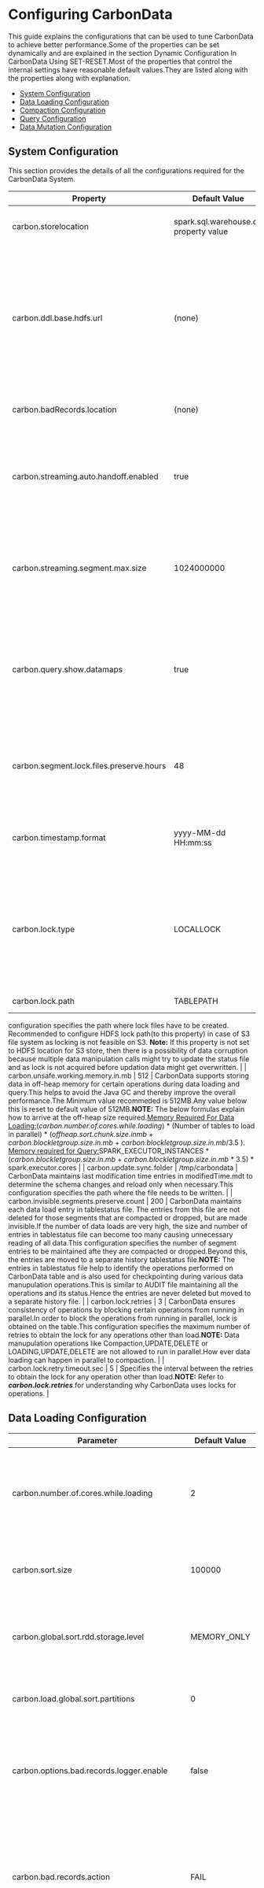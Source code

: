 <!--
    Licensed to the Apache Software Foundation (ASF) under one or more 
    contributor license agreements.  See the NOTICE file distributed with
    this work for additional information regarding copyright ownership. 
    The ASF licenses this file to you under the Apache License, Version 2.0
    (the "License"); you may not use this file except in compliance with 
    the License.  You may obtain a copy of the License at

      http://www.apache.org/licenses/LICENSE-2.0
    
    Unless required by applicable law or agreed to in writing, software 
    distributed under the License is distributed on an "AS IS" BASIS, 
    WITHOUT WARRANTIES OR CONDITIONS OF ANY KIND, either express or implied.
    See the License for the specific language governing permissions and 
    limitations under the License.
-->

# Configuring CarbonData
 This guide explains the configurations that can be used to tune CarbonData to achieve better performance.Some of the properties can be set dynamically and are explained in the section Dynamic Configuration In CarbonData Using SET-RESET.Most of the properties that control the internal settings have reasonable default values.They are listed along with the properties along with explanation.

 * [System Configuration](#system-configuration)
 * [Data Loading Configuration](#data-loading-configuration)
 * [Compaction Configuration](#compaction-configuration)
 * [Query Configuration](#query-configuration)
 * [Data Mutation Configuration](#data-mutation-configuration)


##  System Configuration
This section provides the details of all the configurations required for the CarbonData System.

| Property | Default Value | Description |
|----------------------------|-------------------------------------|--------------------------------------------------------------------------------------------------------------------------------------------------------------------------------------------------------------------------------------------------------------------------------------------------------------------------------------------------------------------------------------------------------------------------------------------------------------------------------------------------------------------------------------------------------------------------------------------------------------------------------------|
| carbon.storelocation | spark.sql.warehouse.dir property value | Location where CarbonData will create the store, and write the data in its custom format. If not specified,the path defaults to spark.sql.warehouse.dir property. NOTE: Store location should be in HDFS. |
| carbon.ddl.base.hdfs.url | (none) | To simplify and shorten the path to be specified in DDL/DML commands, this property is supported.This property is used to configure the HDFS relative path, the path configured in carbon.ddl.base.hdfs.url will be appended to the HDFS path configured in fs.defaultFS of core-site.xml. If this path is configured, then user need not pass the complete path while dataload. For example: If absolute path of the csv file is hdfs://10.18.101.155:54310/data/cnbc/2016/xyz.csv, the path "hdfs://10.18.101.155:54310" will come from property fs.defaultFS and user can configure the /data/cnbc/ as carbon.ddl.base.hdfs.url. Now while dataload user can specify the csv path as /2016/xyz.csv. |
| carbon.badRecords.location | (none) | CarbonData can detect the records not conforming to defined table schema and isolate them as bad records.This property is used to specify where to store such bad records. |
| carbon.streaming.auto.handoff.enabled | true | CarbonData supports storing of streaming data.To have high throughput for streaming, the data is written in Row format which is highly optimized for write, but performs poorly for query.When this property is true and when the streaming data size reaches ***carbon.streaming.segment.max.size***, CabonData will automatically convert the data to columnar format and optimize it for faster querying.**NOTE:** It is not recommended to keep the default value which is true. |
| carbon.streaming.segment.max.size | 1024000000 | CarbonData writes streaming data in row format which is optimized for high write throughput.This property defines the maximum size of data to be held is row format, beyond which it will be converted to columnar format in order to support high performane query, provided ***carbon.streaming.auto.handoff.enabled*** is true. **NOTE:** Setting higher value will impact the streaming ingestion. The value has to be configured in bytes. |
| carbon.query.show.datamaps | true | CarbonData stores datamaps as independent tables so as to allow independent maintenance to some extent.When this property is true,which is by default, show tables command will list all the tables including datatmaps(eg: Preaggregate table), else datamaps will be excluded from the table list.**NOTE:**  It is generally not required for the user to do any maintenance operations on these tables and hence not required to be seen.But it is shown by default so that user or admin can get clear understanding of the system for capacity planning. |
| carbon.segment.lock.files.preserve.hours | 48 | In order to support parallel data loading onto the same table, CarbonData sequences(locks) at the granularity of segments.Operations affecting the segment(like IUD, alter) are blocked from parallel operations.This property value indicates the number of hours the segment lock files will be preserved after dataload. These lock files will be deleted with the clean command after the configured number of hours. |
| carbon.timestamp.format | yyyy-MM-dd HH:mm:ss | CarbonData can understand data of timestamp type and process it in special manner.It can be so that the format of Timestamp data is different from that understood by CarbonData by default.This configuration allows users to specify the format of Timestamp in their data. |
| carbon.lock.type | LOCALLOCK | This configuration specifies the type of lock to be acquired during concurrent operations on table. There are following types of lock implementation: - LOCALLOCK: Lock is created on local file system as file. This lock is useful when only one spark driver (thrift server) runs on a machine and no other CarbonData spark application is launched concurrently. - HDFSLOCK: Lock is created on HDFS file system as file. This lock is useful when multiple CarbonData spark applications are launched and no ZooKeeper is running on cluster and HDFS supports file based locking. |
| carbon.lock.path | TABLEPATH | Locks on the files are used to prevent concurrent operation from modifying the same files. This 
configuration specifies the path where lock files have to be created. Recommended to configure 
HDFS lock path(to this property) in case of S3 file system as locking is not feasible on S3. 
**Note:** If this property is not set to HDFS location for S3 store, then there is a possibility 
of data corruption because multiple data manipulation calls might try to update the status file 
and as lock is not acquired before updation data might get overwritten. |
| carbon.unsafe.working.memory.in.mb | 512 | CarbonData supports storing data in off-heap memory for certain operations during data loading and query.This helps to avoid the Java GC and thereby improve the overall performance.The Minimum value recommeded is 512MB.Any value below this is reset to default value of 512MB.**NOTE:** The below formulas explain how to arrive at the off-heap size required.<u>Memory Required For Data Loading:</u>(*carbon.number.of.cores.while.loading*) * (Number of tables to load in parallel) * (*offheap.sort.chunk.size.inmb* + *carbon.blockletgroup.size.in.mb* + *carbon.blockletgroup.size.in.mb*/3.5 ). <u>Memory required for Query:</u>SPARK_EXECUTOR_INSTANCES * (*carbon.blockletgroup.size.in.mb* + *carbon.blockletgroup.size.in.mb* * 3.5) * spark.executor.cores |
| carbon.update.sync.folder | /tmp/carbondata | CarbonData maintains last modification time entries in modifiedTime.mdt to determine the schema changes and reload only when necessary.This configuration specifies the path where the file needs to be written. |
| carbon.invisible.segments.preserve.count | 200 | CarbonData maintains each data load entry in tablestatus file. The entries from this file are not deleted for those segments that are compacted or dropped, but are made invisible.If the number of data loads are very high, the size and number of entries in tablestatus file can become too many causing unnecessary reading of all data.This configuration specifies the number of segment entries to be maintained afte they are compacted or dropped.Beyond this, the entries are moved to a separate history tablestatus file.**NOTE:** The entries in tablestatus file help to identify the operations performed on CarbonData table and is also used for checkpointing during various data manupulation operations.This is similar to AUDIT file maintaining all the operations and its status.Hence the entries are never deleted but moved to a separate history file. |
| carbon.lock.retries | 3 | CarbonData ensures consistency of operations by blocking certain operations from running in parallel.In order to block the operations from running in parallel, lock is obtained on the table.This configuration specifies the maximum number of retries to obtain the lock for any operations other than load.**NOTE:** Data manupulation operations like Compaction,UPDATE,DELETE  or LOADING,UPDATE,DELETE are not allowed to run in parallel.How ever data loading can happen in parallel to compaction. |
| carbon.lock.retry.timeout.sec | 5 | Specifies the interval between the retries to obtain the lock for any operation other than load.**NOTE:** Refer to ***carbon.lock.retries*** for understanding why CarbonData uses locks for operations. |

## **Data Loading Configuration**

| Parameter | Default Value | Description |
|--------------------------------------|---------------|----------------------------------------------------------------------------------------------------------------------|
| carbon.number.of.cores.while.loading | 2 | Number of cores to be used while loading data.This also determines the number of threads to be used to read the input files (csv) in parallel.**NOTE:** This configured value is used in every data loading step to parallelize the operations. Configuring a higher value can lead to increased early thread pre-emption by OS and there by reduce the overall performance. |
| carbon.sort.size | 100000 | Number of records to hold in memory to sort and write intermediate temp files.**NOTE:** Memory required for data loading increases with increase in configured value as each thread would cache configured number of records. |
| carbon.global.sort.rdd.storage.level | MEMORY_ONLY | Storage level to persist dataset of RDD/dataframe when loading data with 'sort_scope'='global_sort', if user's executor has less memory, set this parameter to 'MEMORY_AND_DISK_SER' or other storage level to correspond to different environment. [See detail](http://spark.apache.org/docs/latest/rdd-programming-guide.html#rdd-persistence). |
| carbon.load.global.sort.partitions | 0 | The Number of partitions to use when shuffling data for sort. Default value 0 means to use same number of map tasks as reduce tasks.**NOTE:** In general, it is recommended to have 2-3 tasks per CPU core in your cluster. |
| carbon.options.bad.records.logger.enable | false | CarbonData can identify the records that are not conformant to schema and isolate them as bad records.Enabling this configuration will make CarbonData to log such bad records.**NOTE:** If the input data contains many bad records, logging them will slow down the over all data loading throughput.The data load operation status would depend on the configuration in ***carbon.bad.records.action***. |
| carbon.bad.records.action | FAIL | CarbonData in addition to identifying the bad records, can take certain actions on such data.This configuration can have four types of actions for bad records namely FORCE, REDIRECT, IGNORE and FAIL. If set to FORCE then it auto-corrects the data by storing the bad records as NULL. If set to REDIRECT then bad records are written to the raw CSV instead of being loaded. If set to IGNORE then bad records are neither loaded nor written to the raw CSV. If set to FAIL then data loading fails if any bad records are found. |
| carbon.options.is.empty.data.bad.record | false | Based on the business scenarios, empty("" or '' or ,,) data can be valid or invalid. This configuration controls how empty data should be treated by CarbonData. If false, then empty ("" or '' or ,,) data will not be considered as bad record and vice versa. |
| carbon.options.bad.record.path | (none) | Specifies the HDFS path where bad records are to be stored. By default the value is Null. This path must to be configured by the user if ***carbon.options.bad.records.logger.enable*** is **true** or ***carbon.bad.records.action*** is **REDIRECT**. |
| carbon.blockletgroup.size.in.mb | 64 | Please refer to [file-structure-of-carbondata](../file-structure-of-carbondata.md ) to understand the storage format of CarbonData.The data are read as a group of blocklets which are called blocklet groups. This parameter specifies the size of eachblocklet group. Higher value results in better sequential IO access.The minimum value is 16MB, any value lesser than 16MB will reset to the default value (64MB).**NOTE:** Configuring a higher value might lead to poor performance as an entire blocklet group will have to read into memory before processing.For filter queries with limit, it is **not advisable** to have a bigger blocklet size.For Aggregation queries which need to return more number of rows,bigger blocklet size is advisable. |
| carbon.sort.file.write.buffer.size | 16384 | CarbonData sorts and writes data to intermediate files to limit the memory usage.This configuration determines the buffer size to be used for reading and writing such files. **NOTE:** This configuration is useful to tune IO and derive optimal performance.Based on the OS and underlying harddisk type, these values can significantly affect the overall performance.It is ideal to tune the buffersize equivalent to the IO buffer size of the OS.Recommended range is between 10240 to 10485760 bytes. |
| carbon.sort.intermediate.files.limit | 20 | CarbonData sorts and writes data to intermediate files to limit the memory usage.Before writing the target carbondat file, the data in these intermediate files needs to be sorted again so as to ensure the entire data in the data load is sorted.This configuration determines the minimum number of intermediate files after which merged sort is applied on them sort the data.**NOTE:** Intermediate merging happens on a separate thread in the background.Number of threads used is determined by ***carbon.merge.sort.reader.thread***.Configuring a low value will cause more time to be spent in merging these intermediate merged files which can cause more IO.Configuring a high value would cause not to use the idle threads to do intermediate sort merges.Range of recommended values are between 2 and 50 |
| carbon.csv.read.buffersize.byte | 1048576 | CarbonData uses Hadoop InputFormat to read the csv files.This configuration value is used to pass buffer size as input for the Hadoop MR job when reading the csv files.This value is configured in bytes.**NOTE:** Refer to ***org.apache.hadoop.mapreduce.InputFormat*** documentation for additional information. |
| carbon.merge.sort.reader.thread | 3 | CarbonData sorts and writes data to intermediate files to limit the memory usage.When the intermediate files reaches ***carbon.sort.intermediate.files.limit*** the files will be merged,the number of threads specified in this configuration will be used to read the intermediate files for performing merge sort.**NOTE:** Refer to ***carbon.sort.intermediate.files.limit*** for operation description.Configuring less  number of threads can cause merging to slow down over loading process where as configuring more number of threads can cause thread contention with threads in other data loading steps.Hence configure a fraction of ***carbon.number.of.cores.while.loading***. |
| carbon.concurrent.lock.retries | 100 | CarbonData supports concurrent data loading onto same table.To ensure the loading status is correctly updated into the system,locks are used to sequence the status updation step.This configuration specifies the maximum number of retries to obtain the lock for updating the load status.**NOTE:** This value is high as more number of concurrent loading happens,more the chances of not able to obtain the lock when tried.Adjust this value according to the number of concurrent loading to be supported by the system. |
| carbon.concurrent.lock.retry.timeout.sec | 1 | Specifies the interval between the retries to obtain the lock for concurrent operations.**NOTE:** Refer to ***carbon.concurrent.lock.retries*** for understanding why CarbonData uses locks during data loading operations. |
| carbon.skip.empty.line | false | The csv files givent to CarbonData for loading can contain empty lines.Based on the business scenario, this empty line might have to be ignored or needs to be treated as NULL value for all columns.In order to define this business behavior, this configuration is provided.**NOTE:** In order to consider NULL values for non string columns and continue with data load, ***carbon.bad.records.action*** need to be set to **FORCE**;else data load will be failed as bad records encountered. |
| carbon.enable.calculate.size | true | **For Load Operation**: Setting this property calculates the size of the carbon data file (.carbondata) and carbon index file (.carbonindex) for every load and updates the table status file. **For Describe Formatted**: Setting this property calculates the total size of the carbon data files and carbon index files for the respective table and displays in describe formatted command.**NOTE:** This is useful to determine the overall size of the carbondata table and also get an idea of how the table is growing in order to take up other backup strategy decisions. |
| carbon.cutOffTimestamp | (none) | CarbonData has capability to generate the Dictionary values for the timestamp columns from the data itself without the need to store the computed dictionary values. This configuration sets the start date for calculating the timestamp. Java counts the number of milliseconds from start of "1970-01-01 00:00:00". This property is used to customize the start of position. For example "2000-01-01 00:00:00". **NOTE:** The date must be in the form ***carbon.timestamp.format***. CarbonData supports storing data for upto 68 years.For example, if the cut-off time is 1970-01-01 05:30:00, then data upto 2038-01-01 05:30:00 will be supported by CarbonData. |
| carbon.timegranularity | SECOND | The configuration is used to specify the data granularity level such as DAY, HOUR, MINUTE, or SECOND.This helps to store more than 68 years of data into CarbonData. |
| carbon.use.local.dir | false | CarbonData during data loading, writes files to local temp directories before copying the files to HDFS.This configuration is used to specify whether CarbonData can write locally to tmp directory of the container or to the YARN application directory. |
| carbon.use.multiple.temp.dir | false | When multiple disks are present in the system, YARN is generally configured with multiple disks to be used as temp directories for managing the containers.This configuration specifies whether to use multiple YARN local directories during data loading for disk IO load balancing.Enable ***carbon.use.local.dir*** for this configuration to take effect.**NOTE:** Data Loading is an IO intensive operation whose performance can be limited by the disk IO threshold, particularly during multi table concurrent data load.Configuring this parameter, balances the disk IO across multiple disks there by improving the over all load performance. |
| carbon.sort.temp.compressor | (none) | CarbonData writes every ***carbon.sort.size*** number of records to intermediate temp files during data loading to ensure memory footprint is within limits.These temporary files cab be compressed and written in order to save the storage space.This configuration specifies the name of compressor to be used to compress the intermediate sort temp files during sort procedure in data loading.The valid values are 'SNAPPY','GZIP','BZIP2','LZ4','ZSTD' and empty. By default, empty means that Carbondata will not compress the sort temp files.**NOTE:** Compressor will be useful if you encounter disk bottleneck.Since the data needs to be compressed and decompressed,it involves additional CPU cycles,but is compensated by the high IO throughput due to less data to be written or read from the disks. |
| carbon.load.skewedDataOptimization.enabled | false | During data loading,CarbonData would divide the number of blocks equally so as to ensure all executors process same number of blocks.This mechanism satisfies most of the scenarios and ensures maximum parallel processing for optimal data loading performance.In some business scenarios, there might be scenarios where the size of blocks vary significantly and hence some executors would have to do more work if they get blocks containing more data. This configuration enables size based block allocation strategy for data loading.When loading, carbondata will use file size based block allocation strategy for task distribution. It will make sure that all the executors process the same size of data.**NOTE:** This configuration is useful if the size of your input data files varies widely, say 1MB~1GB.For this configuration to work effectively,knowing the data pattern and size is important and necessary. |
| carbon.load.min.size.enabled | false | During Data Loading, CarbonData would divide the number of files among the available executors to parallelize the loading operation.When the input data files are very small, this action causes to generate many small carbondata files.This configuration determines whether to enable node minumun input data size allocation strategy for data loading.It will make sure that the node load the minimum amount of data there by reducing number of carbondata files.**NOTE:** This configuration is useful if the size of the input data files are very small, like 1MB~256MB.Refer to ***load_min_size_inmb*** to configure the minimum size to be considered for splitting files among executors. |
| enable.data.loading.statistics | false | CarbonData has extensive logging which would be useful for debugging issues related to performance or hard to locate issues.This configuration when made ***true*** would log additional data loading statistics information to more accurately locate the issues being debugged.**NOTE:** Enabling this would log more debug information to log files, there by increasing the log files size significantly in short span of time.It is advised to configure the log files size, retention of log files parameters in log4j properties appropriately.Also extensive logging is an increased IO operation and hence over all data loading performance might get reduced.Therefore it is recommened to enable this configuration only for the duration of debugging. |
| carbon.dictionary.chunk.size | 10000 | CarbonData generates dictionary keys and writes them to separate dictionary file during data loading.To optimize the IO, this configuration determines the number of dictionary keys to be persisted to dictionary file at a time.**NOTE:** Writing to file also serves as a commit point to the dictionary generated.Increasing more values in memory causes more data loss during system or application failure.It is advised to alter this configuration judiciously. |
| dictionary.worker.threads | 1 | CarbonData supports Optimized data loading by relying on a dictionary server.Dictionary server helps  to maintain dictionary values independent of the data loading and there by avoids reading the same input data multiples times.This configuration determines the number of concurrent dictionary generation or request that needs to be served by the dictionary server.**NOTE:** This configuration takes effect when ***carbon.options.single.pass*** is configured as true.Please refer to *carbon.options.single.pass*to understand how dictionary server optimizes data loading. |
| enable.unsafe.sort | true | CarbonData supports unsafe operations of Java to avoid GC overhead for certain operations.This configuration enables to use unsafe functions in CarbonData.**NOTE:** For operations like data loading, which generates more short lived Java objects, Java GC can be a bottle neck.Using unsafe can overcome the GC overhead and improve the overall performance. |
| enable.offheap.sort | true | CarbonData supports storing data in off-heap memory for certain operations during data loading and query.This helps to avoid the Java GC and thereby improve the overall performance.This configuration enables using off-heap memory for sorting of data during data loading.**NOTE:**  ***enable.unsafe.sort*** configuration needs to be configured to true for using off-heap |
| enable.inmemory.merge.sort | false | CarbonData sorts and writes data to intermediate files to limit the memory usage.These intermediate files needs to be sorted again using merge sort before writing to the final carbondata file.Performing merge sort in memory would increase the sorting performance at the cost of increased memory footprint. This Configuration specifies to do in-memory merge sort or to do file based merge sort. |
| carbon.load.sort.scope | LOCAL_SORT | CarbonData can support various sorting options to match the balance between load and query performance.LOCAL_SORT:All the data given to an executor in the single load is fully sorted and written to carondata files.Data loading performance is reduced a little as the entire data needs to be sorted in the executor.BATCH_SORT:Sorts the data in batches of configured size and writes to carbondata files.Data loading performance increases as the entire data need not be sorted.But query performance will get reduced due to false positives in block pruning and also due to more number of carbondata files written.Due to more number of carbondata files, if identified blocks > cluster parallelism, query performance and concurrency will get reduced.GLOBAL SORT:Entire data in the data load is fully sorted and written to carbondata files.Data loading perfromance would get reduced as the entire data needs to be sorted.But the query performance increases significantly due to very less false positives and concurrency is also improved.**NOTE:** when BATCH_SORTis configured, it is recommended to keep ***carbon.load.batch.sort.size.inmb*** > ***carbon.blockletgroup.size.in.mb*** |
| carbon.load.batch.sort.size.inmb | 0 | When  ***carbon.load.sort.scope*** is configured as ***BATCH_SORT***,This configuration needs to be added to specify the batch size for sorting and writing to carbondata files.**NOTE:** It is recommended to keep the value around 45% of ***carbon.sort.storage.inmemory.size.inmb*** to avoid spill to disk.Also it is recommended to keep the value higher than ***carbon.blockletgroup.size.in.mb***. Refer to *carbon.load.sort.scope* for more information on sort options and the advantages/disadvantges of each option. |
| carbon.dictionary.server.port | 2030 | Single Pass Loading enables single job to finish data loading with dictionary generation on the fly. It enhances performance in the scenarios where the subsequent data loading after initial load involves fewer incremental updates on the dictionary.Single pass loading can be enabled using the option ***carbon.options.single.pass***.When this option is specified, a dictionary server will be internally started to handle the dictionary generation and query requests.This configuration specifies the port on which the server need to listen for incoming requests.Port value ranges between 0-65535 |
| carbon.merge.sort.prefetch | true | CarbonData writes every ***carbon.sort.size*** number of records to intermediate temp files during data loading to ensure memory footprint is within limits.These intermediate temp files will have to be sorted using merge sort before writing into CarbonData format.This configuration enables pre fetching of data from these temp files in order to optimize IO and speed up data loading process. |
| carbon.loading.prefetch | false | CarbonData uses univocity parser to read csv files.This configuration is used to inform the parser whether it can prefetch the data from csv files to speed up the reading.**NOTE:** Enabling prefetch improves the data loading performance, but needs higher memory to keep more records which are read ahead from disk. |
| carbon.prefetch.buffersize | 1000 | When the configuration ***carbon.merge.sort.prefetch*** is configured to true, we need to set the number of records that can be prefetched.This configuration is used specify the number of records to be prefetched.**NOTE: **Configuring more number of records to be prefetched increases memory footprint as more records will have to be kept in memory. |
| load_min_size_inmb | 256 | This configuration is used along with ***carbon.load.min.size.enabled***.This determines the minimum size of input files to be considered for distribution among executors while data loading.**NOTE:** Refer to ***carbon.load.min.size.enabled*** for understanding when this configuration needs to be used and its advantages and disadvantages. |
| carbon.load.sortmemory.spill.percentage | 0 | During data loading, some data pages are kept in memory upto memory configured in ***carbon.sort.storage.inmemory.size.inmb*** beyond which they are spilled to disk as intermediate temporary sort files.This configuration determines after what percentage data needs to be spilled to disk.**NOTE:** Without this configuration, when the data pages occupy upto configured memory, new data pages would be dumped to disk and old pages are still maintained in disk. |
| carbon.load.directWriteHdfs.enabled | false | During data load all the carbondata files are written to local disk and finally copied to the target location in HDFS.Enabling this parameter will make carrbondata files to be written directly onto target HDFS location bypassing the local disk.**NOTE:** Writing directly to HDFS saves local disk IO(once for writing the files and again for copying to HDFS) there by improving the performance.But the drawback is when data loading fails or the application crashes, unwanted carbondata files will remain in the target HDFS location until it is cleared during next data load or by running *CLEAN FILES* DDL command |
| carbon.options.serialization.null.format | \N | Based on the business scenarios, some columns might need to be loaded with null values.As null value cannot be written in csv files, some special characters might be adopted to specify null values.This configuration can be used to specify the null values format in the data being loaded. |
| carbon.sort.storage.inmemory.size.inmb | 512 | CarbonData writes every ***carbon.sort.size*** number of records to intermediate temp files during data loading to ensure memory footprint is within limits.When ***enable.unsafe.sort*** configuration is enabled, instead of using ***carbon.sort.size*** which is based on rows count, size occupied in memory is used to determine when to flush data pages to intermediate temp files.This configuration determines the memory to be used for storing data pages in memory.**NOTE:** Configuring a higher values ensures more data is maintained in memory and hence increases data loading performance due to reduced or no IO.Based on the memory availability in the nodes of the cluster, configure the values accordingly. |

## **Compaction Configuration**

| Parameter | Default Value | Description |
|-----------------------------------------------|---------------|--------------------------------------------------------------------------------------------------------------------------------------------------------------------------------------------------------------------------------------------------------------------------------------------------------------------------------------------------|
| carbon.number.of.cores.while.compacting | 2 | Number of cores to be used while compacting data.This also determines the number of threads to be used to read carbondata files in parallel. |
| carbon.compaction.level.threshold | 4, 3 | Each CarbonData load will create one segment, if every load is small in size it will generate many small file over a period of time impacting the query performance.This configuration is for minor compaction which decides how many segments to be merged. Configuration is of the form (x,y). Compaction will be triggered for every x segments and form a single level 1 compacted segment.When the number of compacted level 1 segments reach y, compaction will be triggered again to merge them to form a single level 2 segment. For example: If it is set as 2, 3 then minor compaction will be triggered for every 2 segments. 3 is the number of level 1 compacted segments which is further compacted to new segment.**NOTE:** When ***carbon.enable.auto.load.merge*** is **true**, Configuring higher values cause overall data loading time to increase as compaction will be triggered after data loading is complete but status is not returned till compaction is complete. But compacting more number of segments can increase query performance.Hence optimal values needs to be configured based on the business scenario.Valid values are bwteen 0 to 100. |
| carbon.major.compaction.size | 1024 | To improve query performance and All the segments can be merged and compacted to a single segment upto configured size.This Major compaction size can be configured using this parameter. Sum of the segments which is below this threshold will be merged. This value is expressed in MB. |
| carbon.horizontal.compaction.enable | true | CarbonData supports DELETE/UPDATE functionality by creating delta data files for existing carbondata files.These delta files would grow as more number of DELETE/UPDATE operations are performed.Compaction of these delta files are termed as horizontal compaction.This configuration is used to turn ON/OFF horizontal compaction. After every DELETE and UPDATE statement, horizontal compaction may occur in case the delta (DELETE/ UPDATE) files becomes more than specified threshold.**NOTE: **Having many delta files will reduce the query performance as scan has to happen on all these files before the final state of data can be decided.Hence it is advisable to keep horizontal compaction enabled and configure reasonable values to ***carbon.horizontal.UPDATE.compaction.threshold*** and ***carbon.horizontal.DELETE.compaction.threshold*** |
| carbon.horizontal.update.compaction.threshold | 1 | This configuration specifies the threshold limit on number of UPDATE delta files within a segment. In case the number of delta files goes beyond the threshold, the UPDATE delta files within the segment becomes eligible for horizontal compaction and are compacted into single UPDATE delta file.Values range between 1 to 10000. |
| carbon.horizontal.delete.compaction.threshold | 1 | This configuration specifies the threshold limit on number of DELETE delta files within a block of a segment. In case the number of delta files goes beyond the threshold, the DELETE delta files for the particular block of the segment becomes eligible for horizontal compaction and are compacted into single DELETE delta file.Values range between 1 to 10000. |
| carbon.update.segment.parallelism | 1 | CarbonData processes the UPDATE operations by grouping records belonging to a segment into a single executor task.When the amount of data to be updated is more, this behavior causes problems like restarting of executor due to low memory and data-spill related errors.This property specifies the parallelism for each segment during update.**NOTE:** It is recommended to set this value to a multiple of the number of executors for balance.Values range between 1 to 1000. |
| carbon.numberof.preserve.segments | 0 | If the user wants to preserve some number of segments from being compacted then he can set this configuration. Example: carbon.numberof.preserve.segments = 2 then 2 latest segments will always be excluded from the compaction. No segments will be preserved by default.**NOTE:** This configuration is useful when the chances of input data can be wrong due to environment scenarios.Preserving some of the latest segments from being compacted can help to easily delete the wrongly loaded segments.Once compacted,it becomes more difficult to determine the exact data to be deleted(except when data is incrementing according to time) |
| carbon.allowed.compaction.days | 0 | This configuration is used to control on the number of recent segments that needs to be compacted, ignoring the older ones.This congifuration is in days.For Example: If the configuration is 2, then the segments which are loaded in the time frame of past 2 days only will get merged. Segments which are loaded earlier than 2 days will not be merged. This configuration is disabled by default.**NOTE:** This configuration is useful when a bulk of history data is loaded into the carbondata.Query on this data is less frequent.In such cases involving these segments also into compacation will affect the resource consumption, increases overall compaction time. |
| carbon.enable.auto.load.merge | false | Compaction can be automatically triggered once data load completes.This ensures that the segments are merged in time and thus query times doesnt increase with increase in segments.This configuration enables to do compaction along with data loading.**NOTE: **Compaction will be triggered once the data load completes.But the status of data load wait till the compaction is completed.Hence it might look like data loading time has increased, but thats not the case.Moreover failure of compaction will not affect the data loading status.If data load had completed successfully, the status would be updated and segments are committed.However, failure while data loading, will not trigger compaction and error is returned immediately. |
| carbon.enable.page.level.reader.in.compaction|true|Enabling page level reader for compaction reduces the memory usage while compacting more number of segments. It allows reading only page by page instead of reading whole blocklet to memory.**NOTE:** Please refer to [file-structure-of-carbondata](../file-structure-of-carbondata.md ) to understand the storage format of CarbonData and concepts of pages.|
| carbon.concurrent.compaction | true | Compaction of different tables can be executed concurrently.This configuration determines whether to compact all qualifying tables in parallel or not.**NOTE: **Compacting concurrently is a resource demanding operation and needs more resouces there by affecting the query performance also.This configuration is **deprecated** and might be removed in future releases. |
| carbon.compaction.prefetch.enable | false | Compaction operation is similar to Query + data load where in data from qualifying segments are queried and data loading performed to generate a new single segment.This configuration determines whether to query ahead data from segments and feed it for data loading.**NOTE: **This configuration is disabled by default as it needs extra resources for querying ahead extra data.Based on the memory availability on the cluster, user can enable it to improve compaction performance. |
| carbon.merge.index.in.segment | true | Each CarbonData file has a companion CarbonIndex file which maintains the metadata about the data.These CarbonIndex files are read and loaded into driver and is used subsequently for pruning of data during queries.These CarbonIndex files are very small in size(few KB) and are many.Reading many small files from HDFS is not efficient and leads to slow IO performance.Hence these CarbonIndex files belonging to a segment can be combined into  a single file and read once there by increasing the IO throughput.This configuration enables to merge all the CarbonIndex files into a single MergeIndex file upon data loading completion.**NOTE:** Reading a single big file is more efficient in HDFS and IO throughput is very high.Due to this the time needed to load the index files into memory when query is received for the first time on that table is significantly reduced and there by significantly reduces the delay in serving the first query. |

## **Query Configuration**

| Parameter | Default Value | Description |
|--------------------------------------|---------------|---------------------------------------------------|
| carbon.max.driver.lru.cache.size | -1 | Maximum memory **(in MB)** upto which the driver process can cache the data (BTree and dictionary values). Beyond this, least recently used data will be removed from cache before loading new set of values.Default value of -1 means there is no memory limit for caching. Only integer values greater than 0 are accepted.**NOTE:** Minimum number of entries that needs to be removed from cache in order to load the new set of data is determined and unloaded.ie.,for example if 3 cache entries qualify for pre-emption, out of these, those entries that free up more cache memory is removed prior to others. |
| carbon.max.executor.lru.cache.size | -1 | Maximum memory **(in MB)** upto which the executor process can cache the data (BTree and reverse dictionary values).Default value of -1 means there is no memory limit for caching. Only integer values greater than 0 are accepted.**NOTE:** If this parameter is not configured, then the value of ***carbon.max.driver.lru.cache.size*** will be used. |
| max.query.execution.time | 60 | Maximum time allowed for one query to be executed. The value is in minutes. |
| carbon.enableMinMax | true | CarbonData maintains the metadata which enables to prune unnecessary files from being scanned as per the query conditions.To achieve pruning, Min,Max of each column is maintined.Based on the filter condition in the query, certain data can be skipped from scanning by matching the filter value against the min,max values of the column(s) present in that carbondata file.This pruing enhances query performance significantly. |
| carbon.dynamicallocation.schedulertimeout | 5 | CarbonData has its own scheduling algorithm to suggest to Spark on how many tasks needs to be launched and how much work each task need to do in a Spark cluster for any query on CarbonData.To determine the number of tasks that can be scheduled, knowing the count of active executors is necessary.When dynamic allocation is enabled on a YARN based spark cluster,execuor processes are shutdown if no request is received for a particular amount of time.The executors are brought up when the requet is received again.This configuration specifies the maximum time (unit in seconds) the carbon scheduler can wait for executor to be active. Minimum value is 5 sec and maximum value is 15 sec.**NOTE: **Waiting for longer time leads to slow query response time.Moreover it might be possible that YARN is not able to start the executors and waiting is not beneficial. |
| carbon.scheduler.minregisteredresourcesratio | 0.8 | Specifies the minimum resource (executor) ratio needed for starting the block distribution. The default value is 0.8, which indicates 80% of the requested resource is allocated for starting block distribution.  The minimum value is 0.1 min and the maximum value is 1.0. |
| carbon.search.enabled (Alpha Feature) | false | If set to true, it will use CarbonReader to do distributed scan directly instead of using compute framework like spark, thus avoiding limitation of compute framework like SQL optimizer and task scheduling overhead. |
| carbon.search.query.timeout | 10s | Time within which the result is expected from the workers;beyond which the query is terminated |
| carbon.search.scan.thread | num of cores available in worker node | Number of cores to be used in each worker for performing scan. |
| carbon.search.master.port | 10020 | Port on which the search master listens for incoming query requests |
| carbon.search.worker.port | 10021 | Port on which search master communicates with the workers. |
| carbon.search.worker.workload.limit | 10 * *carbon.search.scan.thread* | Maximum number of active requests that can be sent to a worker.Beyond which the request needs to be rescheduled for later time or to a different worker. |
| **carbon.detail.batch.size** | 100 | The buffer size to store records, returned from the block scan. In limit scenario this parameter is very important. For example your query limit is 1000. But if we set this value to 3000 that means we get 3000 records from scan but spark will only take 1000 rows. So the 2000 remaining are useless. In one Finance test case after we set it to 100, in the limit 1000 scenario the performance increase about 2 times in comparison to if we set this value to 12000. |
| carbon.enable.vector.reader | true | Spark added vector processing to optimize cpu cache miss and there by increase the query performance.This configuration enables to fetch data as columnar batch of size 4*1024 rows instead of fetching data row by row and provide it to spark so that there is improvement in  select queries performance. |
| carbon.task.distribution | block | CarbonData has its own scheduling algorithm to suggest to Spark on how many tasks needs to be launched and how much work each task need to do in a Spark cluster for any query on CarbonData.Each of these task distribution suggestions has its own advantages and disadvantages.Based on the customer use case, appropriate task distribution can be configured.**block**: Setting this value will launch one task per block. This setting is suggested in case of concurrent queries and queries having big shuffling scenarios. **custom**: Setting this value will group the blocks and distribute it uniformly to the available resources in the cluster. This enhances the query performance but not suggested in case of concurrent queries and queries having big shuffling scenarios. **blocklet**: Setting this value will launch one task per blocklet. This setting is suggested in case of concurrent queries and queries having big shuffling scenarios. **merge_small_files**: Setting this value will merge all the small carbondata files upto a bigger size configured by ***spark.sql.files.maxPartitionBytes*** (128 MB is the default value,it is configurable) during querying. The small carbondata files are combined to a map task to reduce the number of read task. This enhances the performance. |
| carbon.custom.block.distribution | false | CarbonData has its own scheduling algorithm to suggest to Spark on how many tasks needs to be launched and how much work each task need to do in a Spark cluster for any query on CarbonData.When this configuration is true, CarbonData would distribute the available blocks to be scanned among the available number of cores.For Example:If there are 10 blocks to be scanned and only 3 tasks can be run(only 3 executor cores available in the cluster), CarbonData would combine blocks as 4,3,3 and give it to 3 tasks to run.**NOTE:** When this configuration is false, as per the ***carbon.task.distribution*** configuration, each block/blocklet would be given to each task. |
| enable.query.statistics | false | CarbonData has extensive logging which would be useful for debugging issues related to performance or hard to locate issues.This configuration when made ***true*** would log additional query statistics information to more accurately locate the issues being debugged.**NOTE:** Enabling this would log more debug information to log files, there by increasing the log files size significantly in short span of time.It is advised to configure the log files size, retention of log files parameters in log4j properties appropriately.Also extensive logging is an increased IO operation and hence over all query performance might get reduced.Therefore it is recommened to enable this configuration only for the duration of debugging. |
| enable.unsafe.in.query.processing | true | CarbonData supports unsafe operations of Java to avoid GC overhead for certain operations.This configuration enables to use unsafe functions in CarbonData while scanning the  data during query. |
| carbon.query.validate.directqueryondatamap | true | CarbonData supports creating pre-aggregate table datamaps as an independent tables.For some debugging purposes, it might be required to directly query from such datamap tables.This configuration allows to query on such datamaps. |
| carbon.heap.memory.pooling.threshold.bytes | 1048576 | CarbonData supports unsafe operations of Java to avoid GC overhead for certain operations.Using unsafe, memory can be allocated on Java Heap or off heap.This configuration controlls the allocation mechanism on Java HEAP.If the heap memory allocations of the given size is greater or equal than this value,it should go through the pooling mechanism.But if set this size to -1, it should not go through the pooling mechanism.Default value is 1048576(1MB, the same as Spark).Value to be specified in bytes. |

## **Data Mutation Configuration**
| Parameter | Default Value | Description |
|--------------------------------------|---------------|---------------------------------------------------|
| carbon.insert.persist.enable | false | CarbonData does loading in 2 major steps.1st step reads from the input source and generates the dictionary values.2nd step reads from the source again and encodes the data with the dictionary values, perform index calculations and writes in CarbonData format. Suppose we are loading the CarbonData table using another table as source(using insert into) and the source table is being loaded in parallel, there can be cases where some data got inserted into the source table after CarbonData generated for the target table in which case some new records which does not have dictionary values generated gets read leading to inconsistency. To avoid this condition we can persist the dataset of RDD/dataframe into MEMORY_AND_DISK(default value) and perform insert into operation. This ensures the data read from source table is cached and is not read again from the source there by ensuring consistency between dictionary generation and writing to CarbonData format steps. By default this value is false as concurrent loading into source table is not the scenario majority of the times.**NOTE:** This configuration can reduce the insert into execution time as data need not be re read; but increases the memory foot print. |
| carbon.insert.storage.level | MEMORY_AND_DISK | Storage level to persist dataset of a RDD/dataframe.Applicable when ***carbon.insert.persist.enable*** is **true**, if user's executor has less memory, set this parameter to 'MEMORY_AND_DISK_SER' or other storage level to correspond to different environment. [See detail](http://spark.apache.org/docs/latest/rdd-programming-guide.html#rdd-persistence). |
| carbon.update.persist.enable | true | Configuration to enable the dataset of RDD/dataframe to persist data. Enabling this will reduce the execution time of UPDATE operation. |
| carbon.update.storage.level | MEMORY_AND_DISK | Storage level to persist dataset of a RDD/dataframe.Applicable when ***carbon.update.persist.enable*** is **true**, if user's executor has less memory, set this parameter to 'MEMORY_AND_DISK_SER' or other storage level to correspond to different environment. [See detail](http://spark.apache.org/docs/latest/rdd-programming-guide.html#rdd-persistence). |


##  Dynamic Configuration In CarbonData Using SET-RESET

**SET/RESET** commands are used to add, update, display, or reset the carbondata properties dynamically without restarting the driver.

**Syntax**

* **Add or Update :** This command adds or updates the value of parameter_name.

```
SET parameter_name=parameter_value
```

* Display Property Value: This command displays the value of the specified parameter_name.

```
SET parameter_name
```

* Display Session Parameters: This command displays all the supported session parameters.

```
SET
```

* Display Session Parameters along with usage details: This command displays all the supported session parameters along with their usage details.

```
SET -v
```

* Reset: This command clears all the session parameters.

```
RESET
```

 **Parameter Description:**

| Parameter       | Description                                                                            |
|-----------------|----------------------------------------------------------------------------------------|
| parameter_name  | Name of the property whose value needs to be dynamically added, updated, or displayed. |
| parameter_value | New value of the parameter_name to be set.                                             |

<b><p align="center">Dynamically Configurable Properties of CarbonData</p></b>


| Properties                                | Description                                                  |
| ----------------------------------------- | ------------------------------------------------------------ |
| carbon.options.bad.records.logger.enable  | CarbonData can identify the records that are not conformant to schema and isolate them as bad records.Enabling this configuration will make CarbonData to log such bad records.**NOTE:** If the input data contains many bad records, logging them will slow down the over all data loading throughput.The data load operation status would depend on the configuration in ***carbon.bad.records.action***. |
| carbon.options.bad.records.logger.enable  | To enable or disable bad record logger.                      |
| carbon.options.bad.records.action         | This property can have four types of actions for bad records FORCE, REDIRECT, IGNORE and FAIL. If set to FORCE then it auto-corrects the data by storing the bad records as NULL. If set to REDIRECT then bad records are written to the raw CSV instead of being loaded. If set to IGNORE then bad records are neither loaded nor written to the raw CSV. If set to FAIL then data loading fails if any bad records are found. |
| carbon.options.is.empty.data.bad.record   | If false, then empty ("" or '' or ,,) data will not be considered as bad record and vice versa. |
| carbon.options.batch.sort.size.inmb       | Size of batch data to keep in memory, as a thumb rule it supposed to be less than 45% of sort.inmemory.size.inmb otherwise it may spill intermediate data to disk. |
| carbon.options.single.pass                | Single Pass Loading enables single job to finish data loading with dictionary generation on the fly. It enhances performance in the scenarios where the subsequent data loading after initial load involves fewer incremental updates on the dictionary. This option specifies whether to use single pass for loading data or not. By default this option is set to FALSE.**NOTE:** Enabling this starts a new dictionary server to handle dictionary generation requests during data loading.Without this option, the input csv files will have to read twice.Once while dictionary generation and persisting to the dictionary files.second when the data loading need to convert the input data into carbondata format.Enabling this optimizes the optimizes to read the input data only once there by reducing IO and hence over all data loading time.If concurrent data loading needs to be supported, consider tuning ***dictionary.worker.threads***.Port on which the dictionary server need to listen on can be configured using the configuration ***carbon.dictionary.server.port***. |
| carbon.options.bad.record.path            | Specifies the HDFS path where bad records needs to be stored. |
| carbon.custom.block.distribution          | Specifies whether to use the Spark or Carbon block distribution feature.**NOTE: **Refer to [Query Configuration](#query-configuration)#carbon.custom.block.distribution for more details on CarbonData scheduler. |
| enable.unsafe.sort                        | Specifies whether to use unsafe sort during data loading. Unsafe sort reduces the garbage collection during data load operation, resulting in better performance. |
| carbon.options.dateformat                 | Specifies the data format of the date columns in the data being loaded |
| carbon.options.timestampformat            | Specifies the timestamp format of the time stamp columns in the data being loaded |
| carbon.options.sort.scope                 | Specifies how the current data load should be sorted with.**NOTE: **Refer to [Data Loading Configuration](#data-loading-configuration)#carbon.sort.scope for detailed information. |
| carbon.options.global.sort.partitions     |                                                              |
| carbon.options.serialization.null.format  | Default Null value representation in the data being loaded.**NOTE:** Refer to [Data Loading Configuration](#data-loading-configuration)#carbon.options.serialization.null.format for detailed information. |
| carbon.query.directQueryOnDataMap.enabled | Specifies whether datamap can be queried directly.This is useful for debugging purposes.**NOTE: **Refer to [Query Configuration](#query-configuration)#carbon.query.validate.directqueryondatamap for detailed information. |

**Examples:**

* Add or Update:

```
SET enable.unsafe.sort =true
```

* Display Property Value:

```
SET enable.unsafe.sort
```

* Reset:

```
RESET
```

**System Response:**

* Success will be recorded in the driver log.

* Failure will be displayed in the UI.

